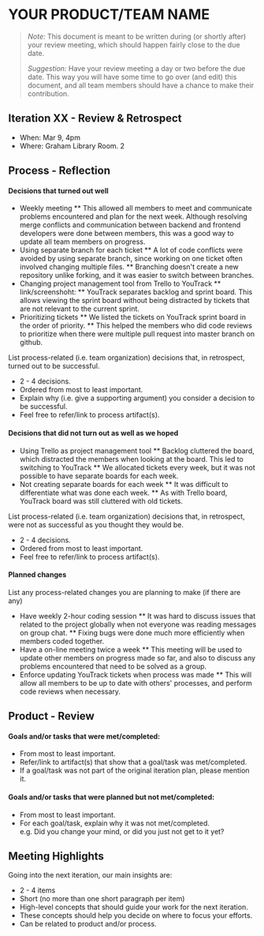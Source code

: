 # YOUR PRODUCT/TEAM NAME

 > _Note:_ This document is meant to be written during (or shortly after) your review meeting, which should happen fairly close to the due date.      
 >      
 > _Suggestion:_ Have your review meeting a day or two before the due date. This way you will have some time to go over (and edit) this document, and all team members should have a chance to make their contribution.


## Iteration XX - Review & Retrospect

 * When: Mar 9, 4pm
 * Where: Graham Library Room. 2

## Process - Reflection

#### Decisions that turned out well
 * Weekly meeting
 	** This allowed all members to meet and communicate problems encountered and plan for the next week. Although resolving merge conflicts and communication between backend and frontend developers were done between members, this was a good way to update all team members on progress.
 * Using separate branch for each ticket
	** A lot of code conflicts were avoided by using separate branch, since working on one ticket often involved changing multiple files.
	** Branching doesn't create a new repository unlike forking, and it was easier to switch between branches.
 * Changing project management tool from Trello to YouTrack
 	** link/screenshoht:
 	** YouTrack separates backlog and sprint board. This allows viewing the sprint board without being distracted by tickets that are not relevant to the current sprint.
 * Prioritizing tickets
 	** We listed the tickets on YouTrack sprint board in the order of priority.
 	** This helped the members who did code reviews to prioritize when there were multiple pull request into master branch on github.

List process-related (i.e. team organization) decisions that, in retrospect, turned out to be successful.


 * 2 - 4 decisions.
 * Ordered from most to least important.
 * Explain why (i.e. give a supporting argument) you consider a decision to be successful.
 * Feel free to refer/link to process artifact(s).

#### Decisions that did not turn out as well as we hoped

 * Using Trello as project management tool
 	** Backlog cluttered the board, which distracted the members when looking at the board. This led to switching to YouTrack
 	** We allocated tickets every week, but it was not possible to have separate boards for each week.
 * Not creating separate boards for each week
 	** It was difficult to differentiate what was done each week.
 	** As with Trello board, YouTrack board was still cluttered with old tickets.

List process-related (i.e. team organization) decisions that, in retrospect, were not as successful as you thought they would be.

 * 2 - 4 decisions.
 * Ordered from most to least important.
 * Feel free to refer/link to process artifact(s).


#### Planned changes

List any process-related changes you are planning to make (if there are any)
 * Have weekly 2-hour coding session
 	** It was hard to discuss issues that related to the project globally when not everyone was reading messages on group chat.
 	** Fixing bugs were done much more efficiently when members coded together.
 * Have a on-line meeting twice a week
 	** This meeting will be used to update other members on progress made so far, and also to discuss any problems encountered that need to be solved as a group.
 * Enforce updating YouTrack tickets when process was made
 	** This will allow all members to be up to date with others' processes, and perform code reviews when necessary.

## Product - Review

#### Goals and/or tasks that were met/completed:

 * From most to least important.
 * Refer/link to artifact(s) that show that a goal/task was met/completed.
 * If a goal/task was not part of the original iteration plan, please mention it.

#### Goals and/or tasks that were planned but not met/completed:

 * From most to least important.
 * For each goal/task, explain why it was not met/completed.      
   e.g. Did you change your mind, or did you just not get to it yet?

## Meeting Highlights

Going into the next iteration, our main insights are:

 * 2 - 4 items
 * Short (no more than one short paragraph per item)
 * High-level concepts that should guide your work for the next iteration.
 * These concepts should help you decide on where to focus your efforts.
 * Can be related to product and/or process.